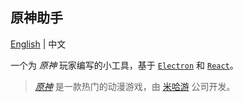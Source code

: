 ## 原神助手

[English](README.md) | 中文

一个为 _原神_ 玩家编写的小工具，基于 [`Electron`](https://www.electronjs.org/) 和 [`React`](https://reactjs.org/)。

> [_原神_](https://ys.mihoyo.com/) 是一款热门的动漫游戏，由 [米哈游](https://www.mihoyo.com/) 公司开发。
